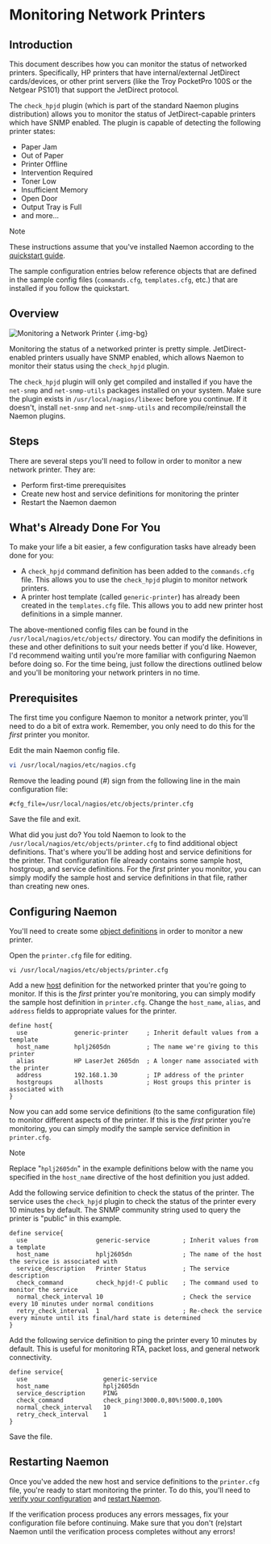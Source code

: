 # Monitoring Network Printers

<!--@include: ../../includes/review.md-->

## Introduction

This document describes how you can monitor the status of networked printers.  Specifically, HP printers that have internal/external JetDirect cards/devices, or other print servers (like the Troy PocketPro 100S or the Netgear PS101) that support the JetDirect protocol.

The `check_hpjd` plugin (which is part of the standard Naemon plugins distribution) allows you to monitor the status of JetDirect-capable printers which have SNMP enabled.  The plugin is capable of detecting the following printer states:


 - Paper Jam
 - Out of Paper
 - Printer Offline
 - Intervention Required
 - Toner Low
 - Insufficient Memory
 - Open Door
 - Output Tray is Full
 - and more...

> [!NOTE]
> These instructions assume that you've installed Naemon according to the [quickstart guide](quickstart).

The sample configuration entries below reference objects that are defined in the sample config files (`commands.cfg`, `templates.cfg`, etc.) that are installed if you follow the quickstart.

## Overview

![Monitoring a Network Printer](/images/usersguide/svg/monitoring-printers.svg) {.img-bg}

Monitoring the status of a networked printer is pretty simple.  JetDirect-enabled printers usually have SNMP enabled, which allows Naemon to monitor their status using the `check_hpjd` plugin.

The `check_hpjd` plugin will only get compiled and installed if you have the `net-snmp` and `net-snmp-utils` packages installed on your system.  Make sure the plugin exists in `/usr/local/nagios/libexec` before you continue.  If it doesn't, install `net-snmp` and `net-snmp-utils` and recompile/reinstall the Naemon plugins.

## Steps

There are several steps you'll need to follow in order to monitor a new network printer.  They are:

 - Perform first-time prerequisites
 - Create new host and service definitions for monitoring the printer
 - Restart the Naemon daemon


## What's Already Done For You

To make your life a bit easier, a few configuration tasks have already been done for you:

 - A `check_hpjd` command definition has been added to the `commands.cfg` file.  This allows you to use the `check_hpjd` plugin to monitor network printers.
 - A printer host template (called `generic-printer`) has already been created in the `templates.cfg` file.  This allows you to add new printer host definitions in a simple manner.


The above-mentioned config files can be found in the `/usr/local/nagios/etc/objects/` directory.  You can modify the definitions in these and other definitions to suit your needs better if you'd like.  However, I'd recommend waiting until you're more familiar with configuring Naemon before doing so.  For the time being, just follow the directions outlined below and you'll be monitoring your network printers in no time.

## Prerequisites

The first time you configure Naemon to monitor a network printer, you'll need to do a bit of extra work.  Remember, you only need to do this for the *first* printer you monitor.

Edit the main Naemon config file.

```bash
vi /usr/local/nagios/etc/nagios.cfg
```

Remove the leading pound (#) sign from the following line in the main configuration file:

```
#cfg_file=/usr/local/nagios/etc/objects/printer.cfg
```

Save the file and exit.

What did you just do?  You told Naemon to look to the `/usr/local/nagios/etc/objects/printer.cfg` to find additional object definitions.  That's where you'll be adding host and service definitions for the printer.  That configuration file already contains some sample host, hostgroup, and service definitions.  For the *first* printer you monitor, you can simply modify the sample host and service definitions in that file, rather than creating new ones.

## Configuring Naemon

You'll need to create some [object definitions](objectdefinitions) in order to monitor a new printer.

Open the `printer.cfg` file for editing.

```
vi /usr/local/nagios/etc/objects/printer.cfg
```

Add a new [host](objectdefinitions#host) definition for the networked printer that you're going to monitor.   If this is the *first* printer you're monitoring, you can simply modify the sample host definition in `printer.cfg`. Change the `host_name`, `alias`, and `address` fields to appropriate values for the printer.

```
define host{
  use             generic-printer     ; Inherit default values from a template
  host_name       hplj2605dn          ; The name we're giving to this printer
  alias           HP LaserJet 2605dn  ; A longer name associated with the printer
  address         192.168.1.30        ; IP address of the printer
  hostgroups      allhosts            ; Host groups this printer is associated with
}
```

Now you can add some service definitions (to the same configuration file) to monitor different aspects of the printer.  If this is the *first* printer you're monitoring, you can simply modify the sample service definition in `printer.cfg`.

> [!NOTE]
> Replace "`hplj2605dn`" in the example definitions below with the name you specified in the `host_name` directive of the host definition you just added.

Add the following service definition to check the status of the printer.  The service uses the `check_hpjd` plugin to check the status of the printer every 10 minutes by default.  The SNMP community string used to query the printer is "public" in this example.

```
define service{
  use                   generic-service         ; Inherit values from a template
  host_name             hplj2605dn              ; The name of the host the service is associated with
  service_description   Printer Status          ; The service description
  check_command         check_hpjd!-C public    ; The command used to monitor the service
  normal_check_interval 10                      ; Check the service every 10 minutes under normal conditions
  retry_check_interval  1                       ; Re-check the service every minute until its final/hard state is determined
}
```

Add the following service definition to ping the printer every 10 minutes by default.  This is useful for monitoring RTA, packet loss, and general network connectivity.

```
define service{
  use                     generic-service
  host_name               hplj2605dn
  service_description     PING
  check_command           check_ping!3000.0,80%!5000.0,100%
  normal_check_interval   10
  retry_check_interval    1
}
```

Save the file.

## Restarting Naemon

Once you've added the new host and service definitions to the `printer.cfg` file, you're ready to start monitoring the printer.  To do this, you'll need to [verify your configuration](verifyconfig) and [restart Naemon](startstop).

If the verification process produces any errors messages, fix your configuration file before continuing.  Make sure that you don't (re)start Naemon until the verification process completes without any errors!
